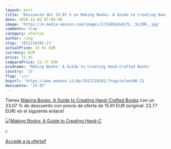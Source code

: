 ```yaml
---
layout: post
title: 'Descuento del 33.07 % en Making Books: A Guide to Creating Hand-C'
date: 2020-12-02 07:04:46
image: 'https://m.media-amazon.com/images/I/51BOyUu0jfL._SL200_.jpg'
comments: true
category: ofertas
author: ring
slug: '1911216201-it'
actualPrice: 15.91 EUR
currency: EUR
price: 15.91
comparePrice: 23.77 EUR
prodname: 'Making Books: A Guide to Creating Hand-Crafted Books'
country: 'it'
flag: '🇮🇹'
buyurl: 'https://www.amazon.it/dp/1911216201/?tag=tolees00-21'
descuento: '33.07'
---
```


Tienes [Making Books: A Guide to Creating Hand-Crafted Books](https://www.amazon.it/dp/1911216201/?tag=tolees00-21) con un 33.07 % de descuento con precio de oferta de 15.91 EUR (original: 23.77 EUR) en el siguiente enlace!

[![Making Books: A Guide to Creating Hand-C](https://m.media-amazon.com/images/I/51BOyUu0jfL._SL200_.jpg)](https://www.amazon.it/dp/1911216201/?tag=tolees00-21)

ℹ️:


[Accede a la oferta!!](https://www.amazon.it/dp/1911216201/?tag=tolees00-21)

